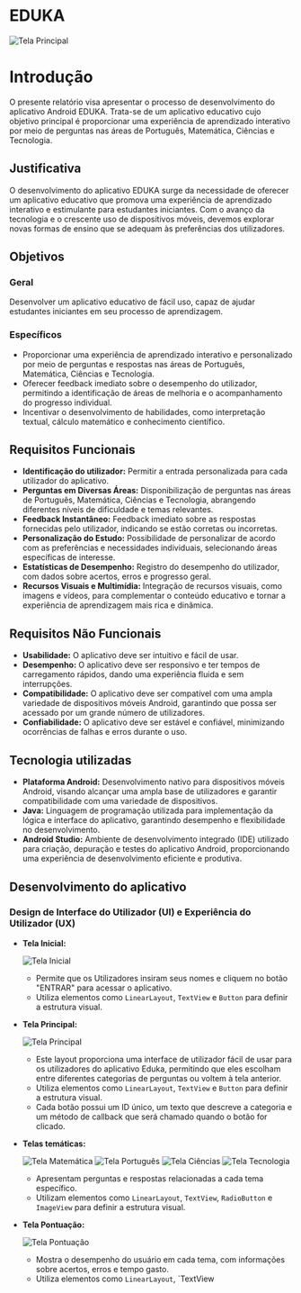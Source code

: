 # EDUKA
![Tela Principal](img/TelaPrincipal.png)

# Introdução

O presente relatório visa apresentar o processo de desenvolvimento do aplicativo Android EDUKA. Trata-se de um aplicativo educativo cujo objetivo principal é proporcionar uma experiência de aprendizado interativo por meio de perguntas nas áreas de Português, Matemática, Ciências e Tecnologia.

## Justificativa

O desenvolvimento do aplicativo EDUKA surge da necessidade de oferecer um aplicativo educativo que promova uma experiência de aprendizado interativo e estimulante para estudantes iniciantes. Com o avanço da tecnologia e o crescente uso de dispositivos móveis, devemos explorar novas formas de ensino que se adequam às preferências dos utilizadores.

## Objetivos

### Geral

Desenvolver um aplicativo educativo de fácil uso, capaz de ajudar estudantes iniciantes em seu processo de aprendizagem.

### Específicos

* Proporcionar uma experiência de aprendizado interativo e personalizado por meio de perguntas e respostas nas áreas de Português, Matemática, Ciências e Tecnologia.
* Oferecer feedback imediato sobre o desempenho do utilizador, permitindo a identificação de áreas de melhoria e o acompanhamento do progresso individual.
* Incentivar o desenvolvimento de habilidades, como interpretação textual, cálculo matemático e conhecimento científico.

## Requisitos Funcionais

* **Identificação do utilizador:** Permitir a entrada personalizada para cada utilizador do aplicativo.
* **Perguntas em Diversas Áreas:** Disponibilização de perguntas nas áreas de Português, Matemática, Ciências e Tecnologia, abrangendo diferentes níveis de dificuldade e temas relevantes.
* **Feedback Instantâneo:** Feedback imediato sobre as respostas fornecidas pelo utilizador, indicando se estão corretas ou incorretas.
* **Personalização do Estudo:** Possibilidade de personalizar de acordo com as preferências e necessidades individuais, selecionando áreas específicas de interesse.
* **Estatísticas de Desempenho:** Registro do desempenho do utilizador, com dados sobre acertos, erros e progresso geral.
* **Recursos Visuais e Multimídia:** Integração de recursos visuais, como imagens e vídeos, para complementar o conteúdo educativo e tornar a experiência de aprendizagem mais rica e dinâmica.

## Requisitos Não Funcionais

* **Usabilidade:** O aplicativo deve ser intuitivo e fácil de usar.
* **Desempenho:** O aplicativo deve ser responsivo e ter tempos de carregamento rápidos, dando uma experiência fluida e sem interrupções.
* **Compatibilidade:** O aplicativo deve ser compatível com uma ampla variedade de dispositivos móveis Android, garantindo que possa ser acessado por um grande número de utilizadores.
* **Confiabilidade:** O aplicativo deve ser estável e confiável, minimizando ocorrências de falhas e erros durante o uso.

## Tecnologia utilizadas

* **Plataforma Android:** Desenvolvimento nativo para dispositivos móveis Android, visando alcançar uma ampla base de utilizadores e garantir compatibilidade com uma variedade de dispositivos.
* **Java:** Linguagem de programação utilizada para implementação da lógica e interface do aplicativo, garantindo desempenho e flexibilidade no desenvolvimento.
* **Android Studio:** Ambiente de desenvolvimento integrado (IDE) utilizado para criação, depuração e testes do aplicativo Android, proporcionando uma experiência de desenvolvimento eficiente e produtiva.
## Desenvolvimento do aplicativo

### Design de Interface do Utilizador (UI) e Experiência do Utilizador (UX)

* **Tela Inicial:**
  
  ![Tela Inicial](img/TelaIncial.png)

    * Permite que os Utilizadores insiram seus nomes e cliquem no botão "ENTRAR" para acessar o aplicativo.
    * Utiliza elementos como `LinearLayout`, `TextView` e `Button` para definir a estrutura visual.

* **Tela Principal:**
  
   ![Tela Principal](img/TelaPrincipal.png)

    * Este layout proporciona uma interface de utilizador fácil de usar para os utilizadores do aplicativo Eduka, permitindo que eles escolham entre diferentes categorias de perguntas ou voltem à tela anterior.
    * Utiliza elementos como `LinearLayout`, `TextView` e `Button` para definir a estrutura visual.
    * Cada botão possui um ID único, um texto que descreve a categoria e um método de callback que será chamado quando o botão for clicado.

* **Telas temáticas:**

  ![Tela Matemática](img/Mat.png) ![Tela Português](img/Pt.png) ![Tela Ciências](img/CC.png) ![Tela Tecnologia](img/TI.png)
  
    * Apresentam perguntas e respostas relacionadas a cada tema específico.
    * Utilizam elementos como `LinearLayout`, `TextView`, `RadioButton` e `ImageView` para definir a estrutura visual.

* **Tela Pontuação:**
  
  ![Tela Pontuação](img/Pont.png)

    * Mostra o desempenho do usuário em cada tema, com informações sobre acertos, erros e tempo gasto.
    * Utiliza elementos como `LinearLayout`, `TextView
